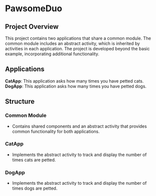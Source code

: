 # PawsomeDuo

## Project Overview

This project contains two applications that share a common module. The common module includes an abstract activity, which is inherited by activities in each application. The project is developed beyond the basic example, incorporating additional functionality.

## Applications

**CatApp**: This application asks how many times you have petted cats.  
**DogApp**: This application asks how many times you have petted dogs.

## Structure

### Common Module

- Contains shared components and an abstract activity that provides common functionality for both applications.

### CatApp

- Implements the abstract activity to track and display the number of times cats are petted.

### DogApp

- Implements the abstract activity to track and display the number of times dogs are petted.
